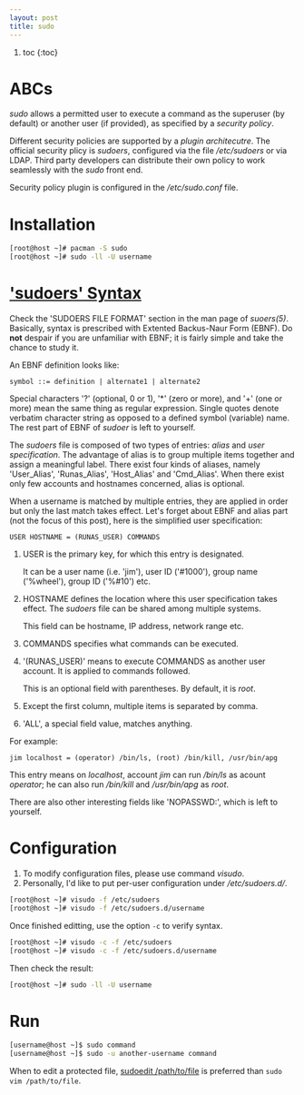 ```yaml
---
layout: post
title: sudo
---
```


1. toc
{:toc}

# ABCs

*sudo* allows a permitted user to execute a command as the superuser (by default) or another user (if provided), as specified by a *security policy*.

Different security policies are supported by a *plugin architecutre*. The official security plicy is *sudoers*, configured via the file */etc/sudoers* or via LDAP. Third party developers can distribute their own policy to work seamlessly with the *sudo* front end.

Security policy plugin is configured in the */etc/sudo.conf* file.

# Installation

```bash
[root@host ~]# pacman -S sudo
[root@host ~]# sudo -ll -U username
```

# ['sudoers' Syntax](https://unix.stackexchange.com/a/18880)

Check the 'SUDOERS FILE FORMAT' section in the man page of *suoers(5)*. Basically, syntax is prescribed with Extented Backus-Naur Form (EBNF). Do **not** despair if you are unfamiliar with EBNF; it is fairly simple and take the chance to study it.

An EBNF definition looks like:

```
symbol ::= definition | alternate1 | alternate2
```

Special characters '?' (optional, 0 or 1), '\*' (zero or more), and '+' (one or more) mean the same thing as regular expression. Single quotes denote verbatim character string as opposed to a defined symbol (variable) name. The rest part of EBNF of *sudoer* is left to yourself.

The *sudoers* file is composed of two types of entries: *alias* and *user specification*. The advantage of alias is to group multiple items together and assign a meaningful label. There exist four kinds of aliases, namely 'User_Alias', 'Runas_Alias', 'Host_Alias' and 'Cmd_Alias'. When there exist only few accounts and hostnames concerned, alias is optional.

When a username is matched by multiple entries, they are applied in order but only the last match takes effect. Let's forget about EBNF and alias part (not the focus of this post), here is the simplified user specification:

```
USER HOSTNAME = (RUNAS_USER) COMMANDS
```

1. USER is the primary key, for which this entry is designated.

   It can be a user name (i.e. 'jim'), user ID ('#1000'), group name ('%wheel'), group ID ('%#10') etc.
2. HOSTNAME defines the location where this user specification takes effect. The *sudoers* file can be shared among multiple systems.

   This field can be hostname, IP address, network range etc.
3. COMMANDS specifies what commands can be executed.
4. '(RUNAS_USER)' means to execute COMMANDS as another user account. It is applied to commands followed.

   This is an optional field with parentheses. By default, it is *root*.
5. Except the first column, multiple items is separated by comma.
6. 'ALL', a special field value, matches anything.

For example:

```
jim localhost = (operator) /bin/ls, (root) /bin/kill, /usr/bin/apg
```

This entry means on *localhost*, account *jim* can run */bin/ls* as acount *operator*; he can also run */bin/kill* and */usr/bin/apg* as *root*.

There are also other interesting fields like 'NOPASSWD:', which is left to yourself.

# Configuration

1. To modify configuration files, please use command *visudo*.
2. Personally, I'd like to put per-user configuration under */etc/sudoers.d/*.

```bash
[root@host ~]# visudo -f /etc/sudoers
[root@host ~]# visudo -f /etc/sudoers.d/username
```

Once finished editting, use the option `-c` to verify syntax.

```bash
[root@host ~]# visudo -c -f /etc/sudoers
[root@host ~]# visudo -c -f /etc/sudoers.d/username
```

Then check the result:

```bash
[root@host ~]# sudo -ll -U username
```

# Run

```bash
[username@host ~]$ sudo command
[username@host ~]$ sudo -u another-username command
```

When to edit a protected file, [sudoedit /path/to/file](https://superuser.com/q/785187) is preferred than `sudo vim /path/to/file`.
